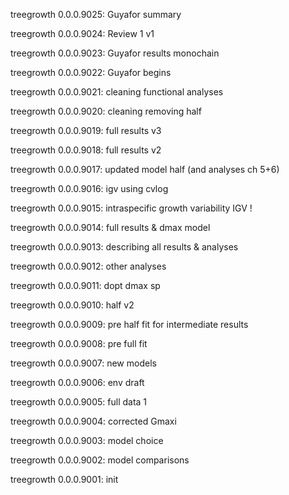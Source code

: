 treegrowth 0.0.0.9025: Guyafor summary

treegrowth 0.0.0.9024: Review 1 v1

treegrowth 0.0.0.9023: Guyafor results monochain

treegrowth 0.0.0.9022: Guyafor begins

treegrowth 0.0.0.9021: cleaning functional analyses

treegrowth 0.0.0.9020: cleaning removing half

treegrowth 0.0.0.9019: full results v3

treegrowth 0.0.0.9018: full results v2

treegrowth 0.0.0.9017: updated model half (and analyses ch 5+6)

treegrowth 0.0.0.9016: igv using cvlog

treegrowth 0.0.0.9015: intraspecific growth variability IGV !

treegrowth 0.0.0.9014: full results & dmax model

treegrowth 0.0.0.9013: describing all results & analyses

treegrowth 0.0.0.9012: other analyses

treegrowth 0.0.0.9011: dopt dmax sp

treegrowth 0.0.0.9010: half v2

treegrowth 0.0.0.9009: pre half fit for intermediate results

treegrowth 0.0.0.9008: pre full fit

treegrowth 0.0.0.9007: new models

treegrowth 0.0.0.9006: env draft

treegrowth 0.0.0.9005: full data 1

treegrowth 0.0.0.9004: corrected Gmaxi

treegrowth 0.0.0.9003: model choice

treegrowth 0.0.0.9002: model comparisons

treegrowth 0.0.0.9001: init
